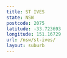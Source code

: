 ```yaml
---
title: ST IVES
state: NSW
postcode: 2075
latitude: -33.723693
longitude: 151.16729
url: /nsw/st-ives/
layout: suburb
---
```

